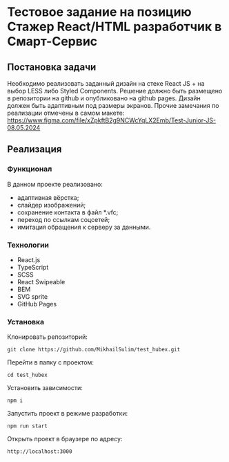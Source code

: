 # Тестовое задание на позицию Стажер React/HTML разработчик в Смарт-Сервис

## Постановка задачи

Необходимо реализовать заданный дизайн на стеке React JS + на выбор LESS либо Styled Components. Решение должно быть размещено в репозитории на github и опубликовано на github pages. Дизайн должен быть адаптивным под размеры экранов. Прочие замечания по реализации отмечены в самом макете: https://www.figma.com/file/xZpkftB2g9NCWcYqLX2Emb/Test-Junior-JS-08.05.2024

## Реализация

### Функционал

В данном проекте реализовано:

- адаптивная вёрстка;
- слайдер изображений;
- сохранение контакта в файл \*.vfc;
- переход по ссылкам соцсетей;
- имитация обращения к серверу за данными.

### Технологии

- React.js
- TypeScript
- SCSS
- React Swipeable
- BEM
- SVG sprite
- GitHub Pages

### Установка

Клонировать репозиторий:

```
git clone https://github.com/MikhailSulim/test_hubex.git
```

Перейти в папку с проектом:

```
cd test_hubex
```

Установить зависимости:

```
npm i
```

Запустить проект в режиме разработки:

```
npm run start
```

Открыть проект в браузере по адресу:

```
http://localhost:3000
```
